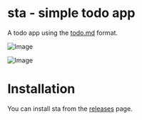 # sta - simple todo app

A todo app using the [todo.md](https://github.com/ali-jetham/sta/blob/main/docs/todo.md) format.

![Image](https://github.com/user-attachments/assets/96fc0a68-3fdf-4739-83aa-ca0a0d736c56)

![Image](https://github.com/user-attachments/assets/12a0cd57-fe44-46fe-b10b-17735cadee68)

# Installation

You can install sta from the [releases](https://github.com/ali-jetham/sta/releases) page.
